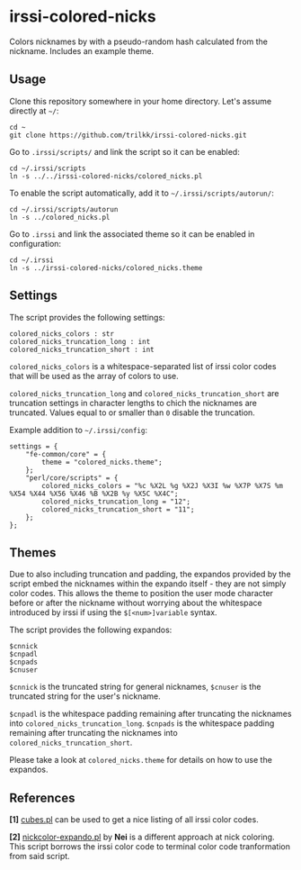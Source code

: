 # irssi-colored-nicks

Colors nicknames by with a pseudo-random hash calculated from the nickname. Includes an example theme.

## Usage

Clone this repository somewhere in your home directory. Let's assume directly at `~/`:

    cd ~
    git clone https://github.com/trilkk/irssi-colored-nicks.git

Go to `.irssi/scripts/` and link the script so it can be enabled:

    cd ~/.irssi/scripts
    ln -s ../../irssi-colored-nicks/colored_nicks.pl

To enable the script automatically, add it to `~/.irssi/scripts/autorun/`:

    cd ~/.irssi/scripts/autorun
    ln -s ../colored_nicks.pl

Go to `.irssi` and link the associated theme so it can be enabled in configuration:

    cd ~/.irssi
    ln -s ../irssi-colored-nicks/colored_nicks.theme

## Settings

The script provides the following settings:

    colored_nicks_colors : str
    colored_nicks_truncation_long : int
    colored_nicks_truncation_short : int

`colored_nicks_colors` is a whitespace-separated list of irssi color codes that will be used as the array of colors to use.

`colored_nicks_truncation_long` and `colored_nicks_truncation_short` are truncation settings in character lengths to chich the nicknames are truncated. Values equal to or smaller than `0` disable the truncation.

Example addition to `~/.irssi/config`:

    settings = {
        "fe-common/core" = {
            theme = "colored_nicks.theme";
        };
        "perl/core/scripts" = {
            colored_nicks_colors = "%c %X2L %g %X2J %X3I %w %X7P %X7S %m %X54 %X44 %X56 %X46 %B %X2B %y %X5C %X4C";
            colored_nicks_truncation_long = "12";
            colored_nicks_truncation_short = "11";
        };
    };

## Themes

Due to also including truncation and padding, the expandos provided by the script embed the nicknames within the expando itself - they are not simply color codes. This allows the theme to position the user mode character before or after the nickname without worrying about the whitespace introduced by irssi if using the `$[<num>]variable` syntax.

The script provides the following expandos:

    $cnnick
    $cnpadl
    $cnpads
    $cnuser

`$cnnick` is the truncated string for general nicknames, `$cnuser` is the truncated string for the user's nickname.

`$cnpadl` is the whitespace padding remaining after truncating the nicknames into `colored_nicks_truncation_long`. `$cnpads` is the whitespace padding remaining after truncating the nicknames into `colored_nicks_truncation_short`.

Please take a look at `colored_nicks.theme` for details on how to use the expandos.

## References

**\[1\]** [cubes.pl](https://github.com/irssi/scripts.irssi.org/blob/master/scripts/cubes.pl) can be used to get a nice listing of all irssi color codes.

**\[2\]** [nickcolor-expando.pl](https://github.com/irssi/scripts.irssi.org/blob/master/scripts/nickcolor_expando.pl) by **Nei** is a different approach at nick coloring. This script borrows the irssi color code to terminal color code tranformation from said script.
